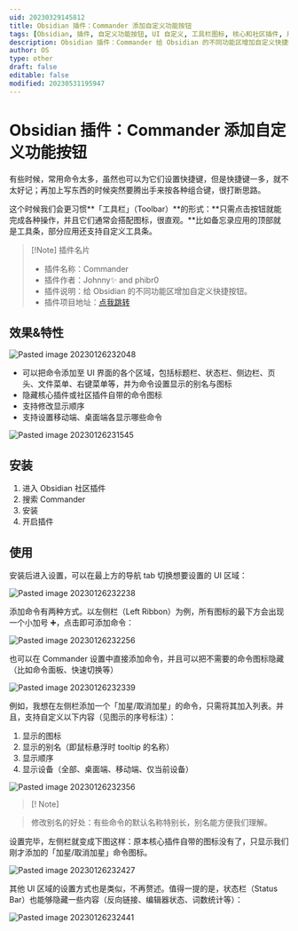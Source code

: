 ```yaml
---
uid: 20230329145812
title: Obsidian 插件：Commander 添加自定义功能按钮
tags: [Obsidian, 插件, 自定义功能按钮, UI 自定义, 工具栏图标, 核心和社区插件, 用户界面定制, 快捷键命令, 无干扰工作流, 左侧栏, 状态栏]
description: Obsidian 插件：Commander 给 Obsidian 的不同功能区增加自定义快捷按钮。
author: OS
type: other
draft: false
editable: false
modified: 20230531195947
---
```


# Obsidian 插件：Commander 添加自定义功能按钮

有些时候，常用命令太多，虽然也可以为它们设置快捷键，但是快捷键一多，就不太好记；再加上写东西的时候突然要腾出手来按各种组合键，很打断思路。

这个时候我们会更习惯**「工具栏」（Toolbar）**的形式：**只需点击按钮就能完成各种操作，并且它们通常会搭配图标，很直观。**比如备忘录应用的顶部就是工具条，部分应用还支持自定义工具条。

> [!Note] 插件名片
> - 插件名称：Commander
> - 插件作者：Johnny✨ and phibr0
> - 插件说明：给 Obsidian 的不同功能区增加自定义快捷按钮。
> - 插件项目地址：[点我跳转](https://github.com/phibr0/obsidian-commander)

## 效果&特性

![Pasted image 20230126232048](https://cdn.pkmer.cn/images/2a8274ffb1173e15fd4daa8b3dbd2904_MD5.png!pkmer)

- 可以把命令添加至 UI 界面的各个区域，包括标题栏、状态栏、侧边栏、页头、文件菜单、右键菜单等，并为命令设置显示的别名与图标
- 隐藏核心插件或社区插件自带的命令图标
- 支持修改显示顺序
- 支持设置移动端、桌面端各显示哪些命令

![Pasted image 20230126231545](https://cdn.pkmer.cn/images/5f13fe26afa042919fba34c40853aced_MD5.png!pkmer)

## 安装

1. 进入 Obsidian 社区插件
2. 搜索 Commander
3. 安装
4. 开启插件

## 使用

安装后进入设置，可以在最上方的导航 tab 切换想要设置的 UI 区域：

![Pasted image 20230126232238](https://cdn.pkmer.cn/images/ed839d7cc42cc3992941912b11a8b762_MD5.png!pkmer)

添加命令有两种方式。以左侧栏（Left Ribbon）为例，所有图标的最下方会出现一个小加号 ➕，点击即可添加命令：

![Pasted image 20230126232256](https://cdn.pkmer.cn/images/43eeea466552f03f5f3ceb44db094ac7_MD5.png!pkmer)

也可以在 Commander 设置中直接添加命令，并且可以把不需要的命令图标隐藏（比如命令面板、快速切换等）

![Pasted image 20230126232339](https://cdn.pkmer.cn/images/bb3edfc384236ecaa9a38793822761c3_MD5.png!pkmer)

例如，我想在左侧栏添加一个「加星/取消加星」的命令，只需将其加入列表。并且，支持自定义以下内容（见图示的序号标注）：

1. 显示的图标
2. 显示的别名（即鼠标悬浮时 tooltip 的名称）
3. 显示顺序
4. 显示设备（全部、桌面端、移动端、仅当前设备）

![Pasted image 20230126232356](https://cdn.pkmer.cn/images/d5a62bdf5793309639c55d6a5b894588_MD5.png!pkmer)

> [! Note]

> 修改别名的好处：有些命令的默认名称特别长，别名能方便我们理解。

设置完毕，左侧栏就变成下图这样：原本核心插件自带的图标没有了，只显示我们刚才添加的「加星/取消加星」命令图标。

![Pasted image 20230126232427](https://cdn.pkmer.cn/images/b794ffde23fe57aac314b03eb417551c_MD5.png!pkmer)

其他 UI 区域的设置方式也是类似，不再赘述。值得一提的是，状态栏（Status Bar）也能够隐藏一些内容（反向链接、编辑器状态、词数统计等）：

![Pasted image 20230126232441](https://cdn.pkmer.cn/images/43619a7bacf99ffab0ac97a0987fa861_MD5.png!pkmer)
